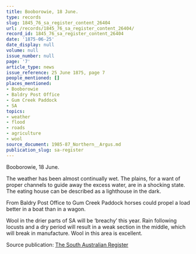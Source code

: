 ```yaml
---
title: Booborowie, 18 June.
type: records
slug: 1845_76_sa_register_content_26404
url: /records/1845_76_sa_register_content_26404/
record_id: 1845_76_sa_register_content_26404
date: '1875-06-25'
date_display: null
volume: null
issue_number: null
page: '7'
article_type: news
issue_reference: 25 June 1875, page 7
people_mentioned: []
places_mentioned:
- Booborowie
- Baldry Post Office
- Gum Creek Paddock
- SA
topics:
- weather
- flood
- roads
- agriculture
- wool
source_document: 1985-87_Northern__Argus.md
publication_slug: sa-register
---
```


Booborowie, 18 June.

The weather has been almost continually wet.  The plains, for a want of proper channels to guide away the excess water, are in a shocking state.  The eating house can be described as a lighthouse in the dark.

From Baldry Post Office to Gum Creek Paddock horses could propel a load better in a boat than in a wagon.

Wool in the drier parts of SA will be ‘breachy’ this year.  Rain following locusts and a dry period will result in a weak section in the middle, which will break in manufacture.  Wool in this area is excellent.

Source publication: [The South Australian Register](/publications/sa-register/)
